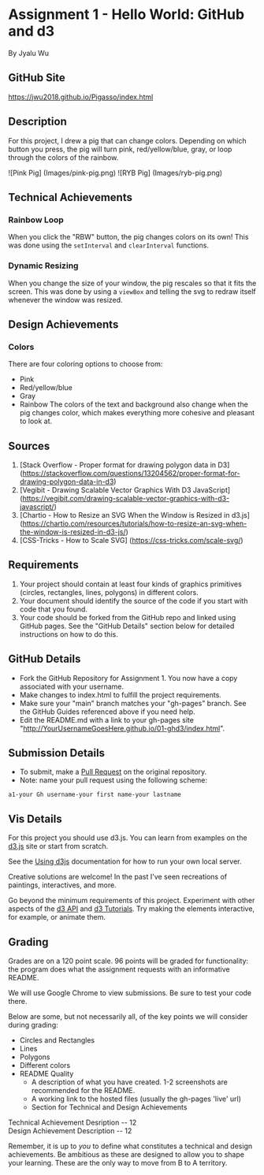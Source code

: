 Assignment 1 - Hello World: GitHub and d3
===
By Jyalu Wu

GitHub Site
---
https://jwu2018.github.io/Pigasso/index.html


Description
---
For this project, I drew a pig that can change colors. Depending on which button you press, the pig will turn pink, red/yellow/blue, gray, or loop through the colors of the rainbow.

![Pink Pig] (Images/pink-pig.png)
![RYB Pig] (Images/ryb-pig.png)


Technical Achievements
---
### Rainbow Loop
When you click the "RBW" button, the pig changes colors on its own! This was done using the `setInterval` and `clearInterval` functions.

### Dynamic Resizing
When you change the size of your window, the pig rescales so that it fits the screen. This was done by using a `viewBox` and telling the svg to redraw itself whenever the window was resized.


Design Achievements
---
### Colors
There are four coloring options to choose from:
- Pink
- Red/yellow/blue
- Gray
- Rainbow
The colors of the text and background also change when the pig changes color, which makes everything more cohesive and pleasant to look at.


Sources
---
1. [Stack Overflow - Proper format for drawing polygon data in D3] (https://stackoverflow.com/questions/13204562/proper-format-for-drawing-polygon-data-in-d3)
2. [Vegibit - Drawing Scalable Vector Graphics With D3 JavaScript] (https://vegibit.com/drawing-scalable-vector-graphics-with-d3-javascript/)
3. [Chartio - How to Resize an SVG When the Window is Resized in d3.js] (https://chartio.com/resources/tutorials/how-to-resize-an-svg-when-the-window-is-resized-in-d3-js/)
4. [CSS-Tricks - How to Scale SVG] (https://css-tricks.com/scale-svg/)









Requirements
---

1. Your project should contain at least four kinds of graphics primitives (circles, rectangles, lines, polygons) in different colors. 
2. Your document should identify the source of the code if you start with code that you found. 
3. Your code should be forked from the GitHub repo and linked using GitHub pages. See the "GitHub Details" section below for detailed instructions on how to do this.

GitHub Details
---

- Fork the GitHub Repository for Assignment 1. You now have a copy associated with your username.
- Make changes to index.html to fulfill the project requirements. 
- Make sure your "main" branch matches your "gh-pages" branch. See the GitHub Guides referenced above if you need help.
- Edit the README.md with a link to your gh-pages site "http://YourUsernameGoesHere.github.io/01-ghd3/index.html".

Submission Details
---
- To submit, make a [Pull Request](https://help.github.com/articles/using-pull-requests/) on the original repository.
- Note: name your pull request using the following scheme: 
```
a1-your Gh username-your first name-your lastname

```

Vis Details
---

For this project you should use d3.js. 
You can learn from examples on the [d3.js](http://d3js.org) site or start from scratch.

See the [Using d3js](https://github.com/mbostock/d3/wiki#using) documentation for how to run your own local server.

Creative solutions are welcome! In the past I've seen recreations of paintings, interactives, and more.

Go beyond the minimum requirements of this project.
Experiment with other aspects of the [d3 API](https://github.com/mbostock/d3/wiki/API-Reference) and [d3 Tutorials](https://github.com/mbostock/d3/wiki/Tutorials). 
Try making the elements interactive, for example, or animate them.

Grading
---

Grades are on a 120 point scale. 
96 points will be graded for functionality: the program does what the assignment requests with an informative README. 

We will use Google Chrome to view submissions. 
Be sure to test your code there.

Below are some, but not necessarily all, of the key points we will consider during grading:

- Circles and Rectangles  
- Lines  
- Polygons  
- Different colors  
- README Quality
    - A description of what you have created. 1-2 screenshots are recommended for the README.  
    - A working link to the hosted files (usually the gh-pages 'live' url)  
    - Section for Technical and Design Achievements

Technical Achievement Desription -- 12  
Design Achievement Description -- 12

Remember, it is up to *you* to define what constitutes a technical and design achievements.
Be ambitious as these are designed to allow you to shape your learning.
These are the only way to move from B to A territory.

